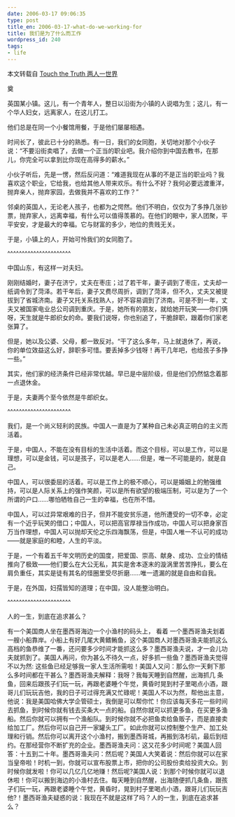 ```yaml
---
date: 2006-03-17 09:06:35
type: post
title_en: 2006-03-17-what-do-we-working-for
title: 我们是为了什么而工作
wordpress_id: 240
tags:
- life
---
```


本文转载自 [Touch the Truth 两人一世界
](http://spaces.msn.com/kenvol/blog/cns!699A078975E8D63D!1225.entry?_c11_blogpart_blogpart=blogview&_c=blogpart#permalink)

奠

英国某小镇。这儿，有一个青年人，整日以沿街为小镇的人说唱为生；这儿，有一个华人妇女，远离家人，在这儿打工。

他们总是在同一个小餐馆用餐，于是他们屡屡相遇。

时间长了，彼此已十分的熟悉。有一日，我们的女同胞，关切地对那个小伙子说：“不要沿街卖唱了，去做一个正当的职业吧。我介绍你到中国去教书，在那儿，你完全可以拿到比你现在高得多的薪水。”

小伙子听后，先是一愣，然后反问道：“难道我现在从事的不是正当的职业吗？我喜欢这个职业，它给我，也给其他人带来欢乐。有什么不好？我何必要远渡重洋，抛弃亲人，抛弃家园，去做我并不喜欢的工作？”

邻桌的英国人，无论老人孩子，也都为之愕然。他们不明白，仅仅为了多挣几张钞票，抛弃家人，远离幸福，有什么可以值得羡慕的。在他们的眼中，家人团聚，平平安安，才是最大的幸福。它与财富的多少，地位的贵贱无关。

于是，小镇上的人，开始可怜我们的女同胞了。

^^^^^^^^^^^^^^^^^^^^^^

中国山东，有这样一对夫妇。

刚刚结婚时，妻子在济宁，丈夫在枣庄；过了若干年，妻子调到了枣庄，丈夫却一纸调令到了菏泽。若干年后，妻子又费尽周折，调到了菏泽，但不久，丈夫又被提拔到了省城济南。妻子又托关系找熟人，好不容易调到了济南。可是不到一年，丈夫又被国家电业总公司调到重庆。于是，她所有的朋友，就给她开玩笑——你们俩呀，天生就是牛郎织女的命。要我们说呀，你也别追了，干脆辞职，跟着你们家老张算了。

但是，她以及公婆、父母，都一致反对。“干了这么多年，马上就退休了，再说，你的单位效益这么好，辞职多可惜。要丢掉多少钱呀！再干几年吧，也给孩子多挣一些。”

其实，他们家的经济条件已经非常优越。早已是中层阶级，但是他们仍然惦念着那一点退休金。

于是，夫妻两个至今依然是牛郎织女。

^^^^^^^^^^^^^^^^^^^^^^

我们，是一个尚义轻利的民族。中国人一直是为了某种自己未必真正明白的主义而活着。

于是，中国人，不能在没有目标的生活中活着。而这个目标，可以是工作，可以是理想，可以是金钱，可以是孩子，可以是老人……但是，唯一不可能是的，就是自己。

中国人，可以很委屈的活着。可以是工作上的极不顺心，可以是婚姻上的勉强维持，可以是人际关系上的强作笑颜，可以是所有欲望的极端压制，可以是为了一个所谓的户口……哪怕牺牲自己一生的幸福，也在所不惜。

中国人，可以过异常艰难的日子，但并不能安贫乐道，他所遭受的一切不幸，必定有一个近乎玩笑的借口；中国人，可以把高官厚禄当作成功，中国人可以把身家百万当作理想，中国人可以抛却天伦之乐四海飘荡，但是，中国人唯一不认可的成功——就是家庭的和睦，人生的平淡。

于是，一个有着五千年文明历史的国度，把爱国、崇高、献身、成功、立业的情结推向了极致——他们要么在大公无私，其实是舍本逐末的漩涡里苦苦挣扎，要么在肩负重任，其实是徒有其名的怪圈里受尽折磨……唯一遗漏的就是自由和自我。

于是，在外国，妇孺皆知的道理；在中国，没人能整治明白。

^^^^^^^^^^^^^^^^^^^^^^

人的一生，到底在追求甚么？

有一个美国商人坐在墨西哥海边一个小渔村的码头上， 看着 一个墨西哥渔夫划着一艘小船靠岸。小船上有好几尾大黄鳍鲔鱼，这个美国商人对墨西哥渔夫能抓这么高档的鱼恭维了一番，还问要多少时间才能抓这么多？墨西哥渔夫说，才一会儿功夫就抓到了。美国人再问，你为甚么不待久一点，好多抓一些鱼？墨西哥渔夫觉得不以为然: 这些鱼已经足够我一家人生活所需啦！美国人又问：那么你一天剩下那么多时间都在干甚么？墨西哥渔夫解释：我呀？我每天睡到自然醒，出海抓几 条鱼，回来后跟孩子们玩一玩，再跟老婆睡个午觉，黄昏时晃到村子里喝点小酒，跟哥儿们玩玩吉他，我的日子可过得充满又忙碌呢！美国人不以为然，帮他出主意，他说：我是美国哈佛大学企管硕士，我倒是可以帮你忙！你应该每天多花一些时间去抓鱼，到时候你就有钱去买条大一点的船。自然你就可以抓更多鱼，在买更多渔船。然后你就可以拥有一个渔船队。到时候你就不必把鱼卖给鱼贩子，而是直接卖给加工厂。然后你可以自己开一家罐头工厂。如此你就可以控制整个生产、加工处理和行销。然后你可以离开这个小渔村，搬到墨西哥城，再搬到洛杉矶，最后到纽约。在那经营你不断扩充的企业。墨西哥渔夫问：这又花多少时间呢？美国人回答：十五到二十年。墨西哥渔夫问：然后呢？美国人大笑着说：然后你就可以在家当皇帝啦！时机一到，你就可以宣布股票上市，把你的公司股份卖给投资大众。到时候你就发啦！你可以几亿几亿地赚！然后呢?美国人说：到那个时候你就可以退休啦！你可以搬到海边的小渔村去住。每天睡到自然醒，出海随便抓几条鱼，跟孩子们玩一玩，再跟老婆睡个午觉，黄昏时，晃到村子里喝点小酒，跟哥儿们玩玩吉他?！墨西哥渔夫疑惑的说：我现在不就是这样了吗？人的一生，到底在追求甚么？
